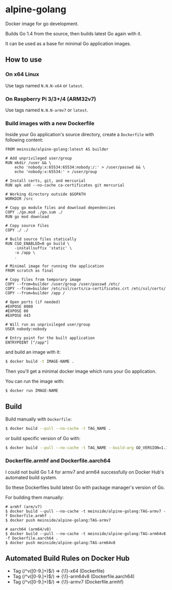 # alpine-golang

Docker image for go development.

Builds Go 1.4 from the source, then builds latest Go again with it.

It can be used as a base for minimal Go application images.

## How to use

### On x64 Linux

Use tags named `N.N.N-x64` or `latest`.

### On Raspberry Pi 3/3+/4 (ARM32v7)

Use tags named `N.N.N-armv7` or `latest`.

### Build images with a new Dockerfile

Inside your Go application's source directory, create a `Dockerfile` with following content:

```
FROM meinside/alpine-golang:latest AS builder

# Add unprivileged user/group
RUN mkdir /user && \
	echo 'nobody:x:65534:65534:nobody:/:' > /user/passwd && \
	echo 'nobody:x:65534:' > /user/group

# Install certs, git, and mercurial
RUN apk add --no-cache ca-certificates git mercurial

# Working directory outside $GOPATH
WORKDIR /src

# Copy go module files and download dependencies
COPY ./go.mod ./go.sum ./
RUN go mod download

# Copy source files
COPY ./ ./

# Build source files statically
RUN CGO_ENABLED=0 go build \
	-installsuffix 'static' \
	-o /app \
	.

# Minimal image for running the application
FROM scratch as final

# Copy files from temporary image
COPY --from=builder /user/group /user/passwd /etc/
COPY --from=builder /etc/ssl/certs/ca-certificates.crt /etc/ssl/certs/
COPY --from=builder /app /

# Open ports (if needed)
#EXPOSE 8080
#EXPOSE 80
#EXPOSE 443

# Will run as unprivileged user/group
USER nobody:nobody

# Entry point for the built application
ENTRYPOINT ["/app"]
```

and build an image with it:

```bash
$ docker build -t IMAGE-NAME .
```

Then you'll get a minimal docker image which runs your Go application.

You can run the image with:

```bash
$ docker run IMAGE-NAME
```

## Build

Build manually with `Dockerfile`:

```bash
$ docker build --pull --no-cache -t TAG_NAME .
```

or build specific version of Go with:

```bash
$ docker build --pull --no-cache -t TAG_NAME --build-arg GO_VERSION=1.12 .
```

### Dockerfile.armhf and Dockerfile.aarch64

I could not build Go 1.4 for armv7 and arm64 successfully on Docker Hub's automated build system.

So these Dockerfiles build latest Go with package manager's version of Go.


For building them manually:

```
# armhf (arm/v7)
$ docker build --pull --no-cache -t meinside/alpine-golang:TAG-armv7 -f Dockerfile.armhf .
$ docker push meinside/alpine-golang:TAG-armv7

# aarch64 (arm64/v8)
$ docker build --pull --no-cache -t meinside/alpine-golang:TAG-arm64v8 -f Dockerfile.aarch64 .
$ docker push meinside/alpine-golang:TAG-arm64v8
```

## Automated Build Rules on Docker Hub

- Tag (/^v([0-9.]+)$/) => {\1}-x64 (Dockerfile)
- Tag (/^v([0-9.]+)$/) => {\1}-arm64v8 (Dockerfile.aarch64)
- Tag (/^v([0-9.]+)$/) => {\1}-armv7 (Dockerfile.armhf)

